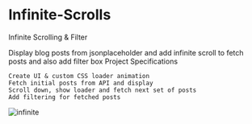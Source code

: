# Infinite-Scrolls

Infinite Scrolling & Filter

Display blog posts from jsonplaceholder and add infinite scroll to fetch posts and also add filter box
Project Specifications

    Create UI & custom CSS loader animation
    Fetch initial posts from API and display
    Scroll down, show loader and fetch next set of posts
    Add filtering for fetched posts



![infinite](https://user-images.githubusercontent.com/122348430/232372890-5745d31f-e68e-43db-b94c-df18f36aeeb7.png)
